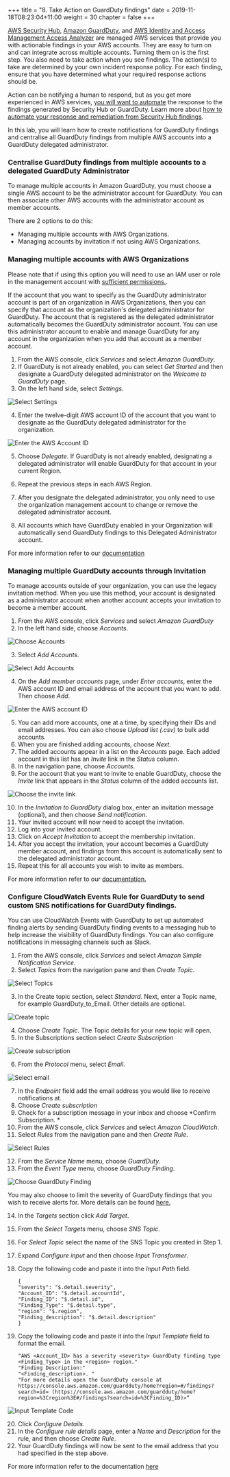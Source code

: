 +++
title = "8. Take Action on GuardDuty findings"
date = 2019-11-18T08:23:04+11:00
weight = 30
chapter = false
+++

[AWS Security Hub](https://docs.aws.amazon.com/securityhub/latest/userguide/what-is-securityhub.html), [Amazon GuardDuty](https://aws.amazon.com/guardduty/), and [AWS Identity and Access Management Access Analyzer](https://aws.amazon.com/iam/features/analyze-access/) are managed AWS services that provide you with actionable findings in your AWS accounts. They are easy to turn on and can integrate across multiple accounts. Turning them on is the first step. You also need to take action when you see findings. The action(s) to take are determined by your own incident response policy. For each finding, ensure that you have determined what your required response actions should be.

Action can be notifying a human to respond, but as you get more experienced in AWS services, [you will want to automate](https://aws.amazon.com/blogs/security/how-get-started-security-response-automation-aws/) the response to the findings generated by Security Hub or GuardDuty. Learn more about [how to automate your response and remediation from Security Hub findings](https://aws.amazon.com/blogs/security/automated-response-and-remediation-with-aws-security-hub/).

In this lab, you will learn how to create notifications for GuardDuty findings and centralise all GuardDuty findings from multiple AWS accounts into a GuardDuty delegated administrator. 

### Centralise GuardDuty findings from multiple accounts to a delegated GuardDuty Administrator 

To manage multiple accounts in Amazon GuardDuty, you must choose a single AWS account to be the administrator account for GuardDuty. You can then associate other AWS accounts with the administrator account as member accounts. 

There are 2 options to do this: 
* Managing multiple accounts with AWS Organizations. 
* Managing accounts by invitation if not using AWS Organizations. 

### Managing multiple accounts with AWS Organizations

Please note that if using this option you will need to use an IAM user or role in the management account with [sufficient permissions.](https://docs.aws.amazon.com/guardduty/latest/ug/guardduty_organizations.html).

If the account that you want to specify as the GuardDuty administrator account is part of an organization in AWS Organizations, then you can specify that account as the organization's delegated administrator for GuardDuty. The account that is registered as the delegated administrator automatically becomes the GuardDuty administrator account.
You can use this administrator account to enable and manage GuardDuty for any account in the organization when you add that account as a member account. 

1. From the AWS console, click *Services* and select *Amazon GuardDuty*. 
2. If GuardDuty is not already enabled, you can select *Get Started* and then designate a GuardDuty delegated administrator on the *Welcome to GuardDuty* page.
3. On the left hand side, select *Settings*. 

![Select Settings](/images/Module-8-Image-1.png)

4. Enter the twelve-digit AWS account ID of the account that you want to designate as the GuardDuty delegated administrator for the organization.

![Enter the AWS Account ID](/images/Module-8-Image-2.png)

5. Choose *Delegate*. If GuardDuty is not already enabled, designating a delegated administrator will enable GuardDuty for that account in your current Region.

6.  Repeat the previous steps in each AWS Region.

7. After you designate the delegated administrator, you only need to use the organization management account to change or remove the delegated administrator account.
8. All accounts which have GuardDuty enabled in your Organization will automatically send GuardDuty findings to this Delegated Administrator account. 

For more information refer to our [documentation](https://docs.aws.amazon.com/guardduty/latest/ug/guardduty_accounts.html)

### Managing multiple GuardDuty accounts through Invitation 

To manage accounts outside of your organization, you can use the legacy invitation method. When you use this method, your account is designated as a administrator account when another account accepts your invitation to become a member account.

1. From the AWS console, click *Services* and select *Amazon GuardDuty*
2. In the left hand side, choose *Accounts*. 

![Choose Accounts](/images/Module-8-Image-3.png)

3. Select *Add Accounts*.

![Select Add Accounts](/images/Module-8-Image-4.png)

4. On the *Add member accounts* page, under *Enter accounts*, enter the AWS account ID and email address of the account that you want to add. Then choose *Add*.

![Enter the AWS account ID](/images/Module-8-Image-5.png)

5. You can add more accounts, one at a time, by specifying their IDs and email addresses. You can also choose *Upload list (.csv)* to bulk add accounts. 
6. When you are finished adding accounts, choose *Next*.
7. The added accounts appear in a list on the *Accounts* page. Each added account in this list has an *Invite* link in the *Status* column.
8. In the navigation pane, choose *Accounts*.
9. For the account that you want to invite to enable GuardDuty, choose the *Invite* link that appears in the *Status* column of the added accounts list.

![Choose the invite link](/images/Module-8-Image-6.png)

10. In the *Invitation to GuardDuty* dialog box, enter an invitation message (optional), and then choose *Send notification*.
11. Your invited account will now need to accept the invitation. 
12. Log into your invited account. 
13. Click on *Accept Invitation* to accept the membership invitation. 
14. After you accept the invitation, your account becomes a GuardDuty member account, and findings from this account is automatically sent to the delegated administrator account. 
15. Repeat this for all accounts you wish to invite as members. 

For more information refer to our [documentation.](https://docs.aws.amazon.com/guardduty/latest/ug/guardduty_invitations.html)

### Configure CloudWatch Events Rule for GuardDuty to send custom SNS notifications for GuardDuty findings. 

You can use CloudWatch Events with GuardDuty to set up automated finding alerts by sending GuardDuty finding events to a messaging hub to help increase the visibility of GuardDuty findings. You can also configure notifications in messaging channels such as Slack. 

1. From the AWS console, click *Services* and select *Amazon Simple Notification Service*.
2. Select *Topics* from the navigation pane and then *Create Topic*.

![Select Topics](/images/Module-8-Image-7.png)

3. In the Create topic section, select *Standard*. Next, enter a Topic name, for example GuardDuty_to_Email. Other details are optional.

![Create topic](/images/Module-8-Image-8.png)

4. Choose *Create Topic*. The Topic details for your new topic will open.
5. In the Subscriptions section select *Create Subscription*

![Create subscription](/images/Module-8-Image-9.png)

6. From the *Protocol* menu, select *Email*.

![Select email](/images/Module-8-Image-10.png)

7. In the *Endpoint* field add the email address you would like to receive notifications at.
8. Choose *Create subscription*
9. Check for a subscription message in your inbox and choose *Confirm Subscription. *
10. From the AWS console, click *Services* and select *Amazon CloudWatch*.
11. Select *Rules* from the navigation pane and then *Create Rule*.

![Select Rules](/images/Module-8-Image-11.png)

12. From the *Service Name* menu, choose *GuardDuty*.
13. From the *Event Type* menu, choose *GuardDuty Finding*.

![Choose GuardDuty Finding](/images/Module-8-Image-12.png)

You may also choose to limit the severity of GuardDuty findings that you wish to receive alerts for. More details can be found [here.](https://docs.aws.amazon.com/guardduty/latest/ug/guardduty_findings_cloudwatch.html)


14. In the *Targets* section click *Add Target*.

15. From the *Select Targets* menu, choose *SNS Topic*.

16. For *Select Topic* select the name of the SNS Topic you created in Step 1.
17. Expand *Configure input* and then choose *Input Transformer*.
18. Copy the following code and paste it into the *Input Path* field.

        {
        "severity": "$.detail.severity",
        "Account_ID": "$.detail.accountId",
        "Finding_ID": "$.detail.id",
        "Finding_Type": "$.detail.type",
        "region": "$.region",
        "Finding_description": "$.detail.description"
        }


19. Copy the following code and paste it into the *Input Template* field to format the email.

        "AWS <Account_ID> has a severity <severity> GuardDuty finding type <Finding_Type> in the <region> region."
        "Finding Description:"
        "<Finding_description>. "
        "For more details open the GuardDuty console at https://console.aws.amazon.com/guardduty/home?region=#/findings?search=id= (https://console.aws.amazon.com/guardduty/home?region=%3Cregion%3E#/findings?search=id=%3CFinding_ID)>“

![Input Template Code](/images/Module-8-Image-13.png)

20. Click *Configure Details*.
23. In the *Configure rule details* page, enter a *Name* and *Description* for the rule, and then choose *Create Rule*.
24. Your GuardDuty findings will now be sent to the email address that you had specified in the step above. 

For more information refer to the documentation [here](https://docs.aws.amazon.com/guardduty/latest/ug/guardduty_findings_cloudwatch.html)
